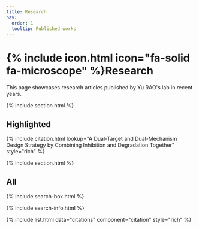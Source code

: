 ```yaml
---
title: Research
nav:
  order: 1
  tooltip: Published works
---
```


# {% include icon.html icon="fa-solid fa-microscope" %}Research

This page showcases research articles published by Yu RAO's lab in recent years.

{% include section.html %}

## Highlighted

{% include citation.html lookup="A Dual-Target and Dual-Mechanism Design Strategy by Combining Inhibition and Degradation Together" style="rich" %}

{% include section.html %}

## All

{% include search-box.html %}

{% include search-info.html %}

{% include list.html data="citations" component="citation" style="rich" %}
